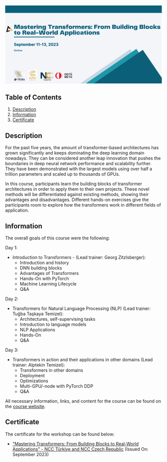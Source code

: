 ![Course](images/banner.png)

## Table of Contents
1. [Description](#description)
2. [Information](#information)
3. [Certificate](#certificate)

<a name="descripton"></a>
## Description

For the past five years, the amount of transformer-based architectures has grown significantly and keeps dominating the deep learning domain nowadays. They can be considered another leap innovation that pushes the boundaries in deep neural network performance and scalability further. They have been demonstrated with the largest models using over half a trillion parameters and scaled up to thousands of GPUs.

In this course, participants learn the building blocks of transformer architectures in order to apply them to their own projects. These novel methods will be differentiated against existing methods, showing their advantages and disadvantages. Different hands-on exercises give the participants room to explore how the transformers work in different fields of application.

<a name="information"></a>
## Information

The overall goals of this course were the following:

Day 1:
- Introduction to Transformers - (Lead trainer: Georg Zitzlsberger):
  - Introduction and history 
  - DNN building blocks 
  - Advantages of Transformers 
  - Hands-On with PyTorch 
  - Machine Learning Lifecycle 
  - Q&A

Day 2:
- Transformers for Natural Language Processing (NLP) (Lead trainer: Tuğba Taşkaya Temizel):
  - Architectures, self-supervising tasks 
  - Introduction to language models 
  - NLP Applications 
  - Hands-On
  - Q&A

Day 3:
- Transformers in action and their applications in other domains (Lead trainer: Alptekin Temizel):
  - Transformers in other domains 
  - Deployment 
  - Optimizations 
  - Multi-GPU/-node with PyTorch DDP 
  - Q&A

All necessary information, links, and content for the course can be found on the [course website](https://indico.truba.gov.tr/event/133/).

<a name="certificate"></a>
## Certificate

The certificate for the workshop can be found below:

- ["Mastering Transformers: From Building Blocks to Real-World Applications" - NCC Türkiye and NCC Czech Republic]() (Issued On: September 2023)
